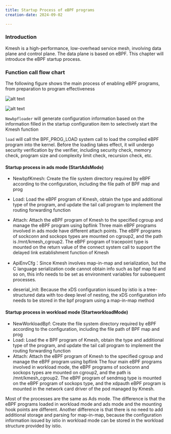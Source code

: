 ```yaml
---
title: Startup Process of eBPF programs
creation-date: 2024-09-02

---
```


### Introduction

Kmesh is a high-performance, low-overhead service mesh, involving data plane and control plane. The data plane is based on eBPF. This chapter will introduce the eBPF startup process.

### Function call flow chart

The following figure shows the main process of enabling eBPF programs, from preparation to program effectiveness

![alt text](pics/startup_process_of_eBPF_programs.png)

![alt text](pics/kmesh-attach-point.png)

`Newbpfloader` will generate configuration information based on the information filled in the startup configuration item to selectively start the Kmesh function

`load` will call the BPF_PROG_LOAD system call to load the compiled eBPF program into the kernel. Before the loading takes effect, it will undergo security verification by the verifier, including security check, memory check, program size and complexity limit check, recursion check, etc.

#### Startup process in ads mode (StartAdsMode)

- NewbpfKmesh: Create the file system directory required by eBPF according to the configuration, including the file path of BPF map and prog
- Load: Load the eBPF program of Kmesh, obtain the type and additional type of the program, and update the tail call program to implement the routing forwarding function
- Attach: Attach the eBPF program of Kmesh to the specified cgroup and manage the eBPF program using bpflink
Three main eBPF programs involved in ads mode have different attach points. The eBPF programs of sockconn and sockops types are mounted on cgroup2, and the path is /mnt/kmesh_cgroup2. The eBPF program of tracepoint type is mounted on the return value of the connect system call to support the delayed link establishment function of Kmesh

- ApiEnvCfg：Since Kmesh involves map-in-map and serialization, but the C language serialization code cannot obtain info such as bpf map fd and so on, this info needs to be set as environment variables for subsequent processes.
- deserial_init: Because the xDS configuration issued by istio is a tree-structured data with too deep level of nesting, the xDS configuration info needs to be stored in the bpf program using a map-in-map method

#### Startup process in workload mode (StartworkloadMode)

- NewWorkloadBpf: Create the file system directory required by eBPF according to the configuration, including the file path of BPF map and prog
- Load: Load the e BPF program of Kmesh, obtain the type and additional type of the program, and update the tail call program to implement the routing forwarding function
- Attach: Attach the eBPF program of Kmesh to the specified cgroup and manage the eBPF program using bpflink
The four main eBPF programs involved in workload mode, the eBPF programs of sockconn and sockops types are mounted on cgroup2, and the path is /mnt/kmesh_cgroup2. The eBPF program of sendmsg type is mounted on the eBPF program of sockops type, and the xdpauth eBPF program is mounted in the network card driver of the pod managed by Kmesh.

Most of the processes are the same as Ads mode. The difference is that the eBPF programs loaded in workload mode and ads mode and the mounting hook points are different. Another difference is that there is no need to add additional storage and parsing for map-in-map, because the configuration information issued by istio in workload mode can be stored in the workload structure provided by istio.
